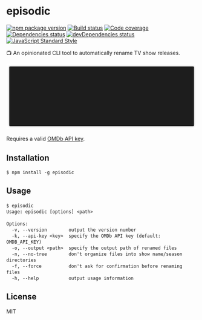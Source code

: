 # episodic

[![npm package version](https://img.shields.io/npm/v/episodic.svg)](https://www.npmjs.com/package/episodic)
[![Build status](https://img.shields.io/github/workflow/status/rbardini/episodic/Main)](https://github.com/rbardini/episodic/actions)
[![Code coverage](https://img.shields.io/codecov/c/github/rbardini/episodic.svg)](https://codecov.io/gh/rbardini/episodic)
[![Dependencies status](https://img.shields.io/david/rbardini/episodic.svg)](https://david-dm.org/rbardini/episodic)
[![devDependencies status](https://img.shields.io/david/dev/rbardini/episodic.svg)](https://david-dm.org/rbardini/episodic?type=dev)
[![JavaScript Standard Style](https://img.shields.io/badge/code%20style-standard-brightgreen.svg)](http://standardjs.com/)

📺 An opinionated CLI tool to automatically rename TV show releases.

![Demo](demo.gif)

Requires a valid [OMDb API key](https://www.omdbapi.com/apikey.aspx).

## Installation

```console
$ npm install -g episodic
```

## Usage

```console
$ episodic
Usage: episodic [options] <path>

Options:
  -v, --version        output the version number
  -k, --api-key <key>  specify the OMDb API key (default: OMDB_API_KEY)
  -o, --output <path>  specify the output path of renamed files
  -n, --no-tree        don't organize files into show name/season directories
  -f, --force          don't ask for confirmation before renaming files
  -h, --help           output usage information
```

## License

MIT
